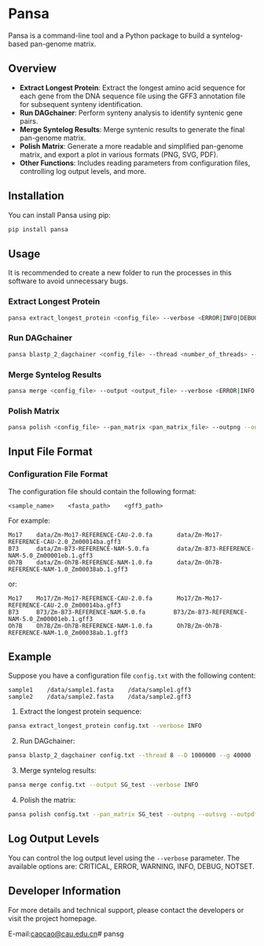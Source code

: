# Pansa

Pansa is a command-line tool and a Python package to build a syntelog-based pan-genome matrix.

## Overview

- **Extract Longest Protein**: Extract the longest amino acid sequence for each gene from the DNA sequence file using the GFF3 annotation file for subsequent synteny identification.
- **Run DAGchainer**: Perform synteny analysis to identify syntenic gene pairs.
- **Merge Syntelog Results**: Merge syntenic results to generate the final pan-genome matrix.
- **Polish Matrix**: Generate a more readable and simplified pan-genome matrix, and export a plot in various formats (PNG, SVG, PDF).
- **Other Functions**: Includes reading parameters from configuration files, controlling log output levels, and more.

## Installation

You can install Pansa using pip:

```bash
pip install pansa
```
## Usage
It is recommended to create a new folder to run the processes in this software to avoid unnecessary bugs.

### Extract Longest Protein
```bash
pansa extract_longest_protein <config_file> --verbose <ERROR|INFO|DEBUG>
```

### Run DAGchainer
```bash
pansa blastp_2_dagchainer <config_file> --thread <number_of_threads> --D <distance> --g <gap_length> --A <aligned_pairs> --evalue <evalue_threshold> --verbose <ERROR|INFO|DEBUG>
```

### Merge Syntelog Results
```bash
pansa merge <config_file> --output <output_file> --verbose <ERROR|INFO|DEBUG>
```

### Polish Matrix
```bash
pansa polish <config_file> --pan_matrix <pan_matrix_file> --outpng --outsvg --outpdf --verbose <ERROR|INFO|DEBUG>
```

## Input File Format

### Configuration File Format
The configuration file should contain the following format:
```
<sample_name>    <fasta_path>    <gff3_path>
```
For example:
```
Mo17    data/Zm-Mo17-REFERENCE-CAU-2.0.fa       data/Zm-Mo17-REFERENCE-CAU-2.0_Zm00014ba.gff3
B73     data/Zm-B73-REFERENCE-NAM-5.0.fa        data/Zm-B73-REFERENCE-NAM-5.0_Zm00001eb.1.gff3
Oh7B    data/Zm-Oh7B-REFERENCE-NAM-1.0.fa       data/Zm-Oh7B-REFERENCE-NAM-1.0_Zm00038ab.1.gff3
```
or:
```
Mo17    Mo17/Zm-Mo17-REFERENCE-CAU-2.0.fa       Mo17/Zm-Mo17-REFERENCE-CAU-2.0_Zm00014ba.gff3
B73     B73/Zm-B73-REFERENCE-NAM-5.0.fa        B73/Zm-B73-REFERENCE-NAM-5.0_Zm00001eb.1.gff3
Oh7B    Oh7B/Zm-Oh7B-REFERENCE-NAM-1.0.fa       Oh7B/Zm-Oh7B-REFERENCE-NAM-1.0_Zm00038ab.1.gff3
```
## Example

Suppose you have a configuration file `config.txt` with the following content:

```
sample1    /data/sample1.fasta    /data/sample1.gff3
sample2    /data/sample2.fasta    /data/sample2.gff3
```

1. Extract the longest protein sequence:

```bash
pansa extract_longest_protein config.txt --verbose INFO
```

2. Run DAGchainer:

```bash
pansa blastp_2_dagchainer config.txt --thread 8 --D 1000000 --g 40000 --A 5 --evalue 1e-5 --verbose INFO
```

3. Merge syntelog results:

```bash
pansa merge config.txt --output SG_test --verbose INFO
```

4. Polish the matrix:

```bash
pansa polish config.txt --pan_matrix SG_test --outpng --outsvg --outpdf --verbose INFO
```
## Log Output Levels
You can control the log output level using the `--verbose` parameter. The available options are: CRITICAL, ERROR, WARNING, INFO, DEBUG, NOTSET.

## Developer Information
For more details and technical support, please contact the developers or visit the project homepage.

E-mail:caocao@cau.edu.cn# pansg
